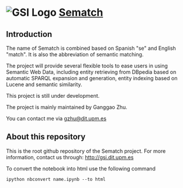 ![GSI Logo](http://gsi.dit.upm.es/templates/jgsi/images/logo.png)
[Sematch](http://gsi.dit.upm.es)
==================================

## Introduction

The name of Sematch is combined based on Spanish "se" and English "match". It is also the abbreviation of semantic matching. 

The project will provide several flexible tools to ease users in using Semantic Web Data, including
entity retrieving from DBpedia based on automatic SPARQL expansion and generation, entity indexing
based on Lucene and semantic similarity.

This project is still under development. 

The project is mainly maintained by Ganggao Zhu. 

You can contact me via gzhu@dit.upm.es

 
About this repository
------------------------------
This is the root github repository of the Sematch project.
For more information, contact us through: http://gsi.dit.upm.es


To convert the notebook into html use the following command

```
ipython nbconvert name.ipynb --to html
```

